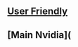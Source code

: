 


## [User Friendly](https://github.com/FNBUBBLES420-ORG/assistive-aimguide-nvidia/blob/main/User_Friendly/dist/readme.md)
## [Main Nvidia](
